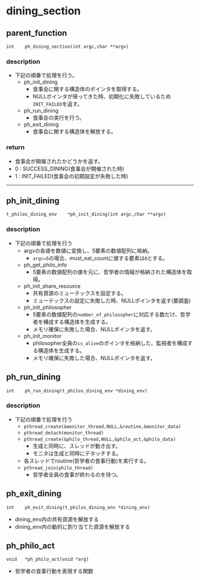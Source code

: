 # dining_section
## parent_function
`int	ph_dining_section(int argc,char **argv)`
### description
- 下記の順番で処理を行う。
	- ph_init_dining
		- 食事会に関する構造体のポインタを取得する。
		- NULLポインタが帰ってきた時、初期化に失敗しているため`INIT_FAILED`を返す。
	- ph_run_dining
		- 食事会の実行を行う。
	- ph_exit_dining
		- 食事会に関する構造体を解放する。
### return
- 食事会が開催されたかどうかを返す。
- 0 : SUCCESS_DINING(食事会が開催された時)
- 1 : INIT_FAILED(食事会の初期設定が失敗した時)

---

## ph_init_dining
`t_philos_dining_env	*ph_init_dining(int argc,char **argv)`
### description
- 下記の順番で処理を行う
	- argvの各値を数値に変換し、5要素の数値配列に格納。
		- `argc=5`の場合、must_eat_countに値する要素は`0`とする。
	- ph_get_philo_info
		- 5要素の数値配列の値を元に、哲学者の情報が格納された構造体を取得。
	- ph_init_share_resource
		- 共有資源のミューテックスを設定する。
		- ミューテックスの設定に失敗した時、NULLポインタを返す(要調査)
	- ph_init_philosopher
		- 5要素の数値配列の`number_of_philosopher`に対応する数だけ、哲学者を構成する構造体を生成する。
		- メモリ確保に失敗した場合、NULLポインタを返す。
	- ph_init_monitor
		- philosopher全員の`is_alive`のポインタを格納した、監視者を構成する構造体を生成する。
		- メモリ確保に失敗した場合、NULLポインタを返す。
	
## ph_run_dining
`int	ph_run_dining(t_philos_dining_env *dining_env)`
### description
- 下記の順番で処理を行う
	- `pthread_create(&monitor_thread,NULL,&routine,&monitor_data)`
	- `pthread_detach(monitor_thread)`
	- `pthread_create(&philo_thread,NULL,&philo_act,&philo_data)`
		- 生成と同時に、スレッドが動き出す。
		- モニタは生成と同時にデタッチする。
	- 各スレッドでroutine(哲学者の食事行動)を実行する。
	- `pthread_join(philo_thread)`
		- 哲学者全員の食事が終わるのを待つ。

## ph_exit_dining
`int	ph_exit_dining(t_philos_dining_env *dining_env)`
- dining_env内の共有資源を解放する
- dining_env内の動的に割り当てた資源を解放する

## ph_philo_act
`void	*ph_philo_act(void *arg)`
- 哲学者の食事行動を表現する関数
